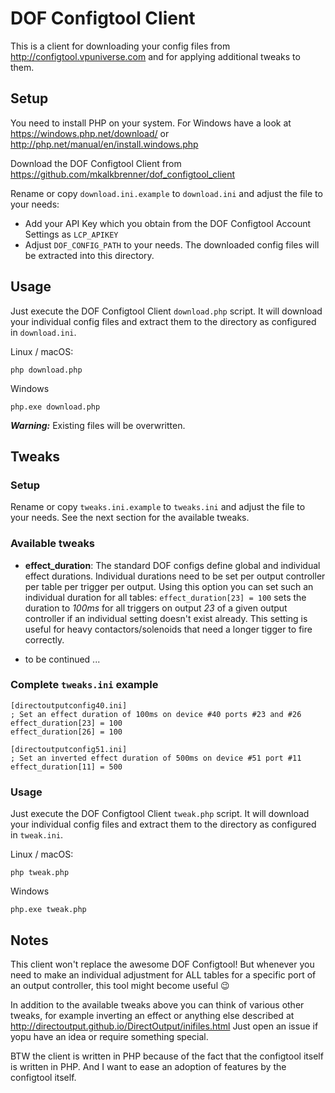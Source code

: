 # DOF Configtool Client

This is a client for downloading your config files from http://configtool.vpuniverse.com and for applying additional tweaks to them.

## Setup

You need to install PHP on your system. For Windows have a look at https://windows.php.net/download/ or http://php.net/manual/en/install.windows.php

Download the DOF Configtool Client from https://github.com/mkalkbrenner/dof_configtool_client

Rename or copy `download.ini.example` to `download.ini` and adjust the file to your needs:
 * Add your API Key which you obtain from the DOF Configtool Account Settings as `LCP_APIKEY`
 * Adjust `DOF_CONFIG_PATH` to your needs. The downloaded config files will be extracted into this directory.

 
## Usage

Just execute the DOF Configtool Client `download.php` script. It will download your individual config files and extract them to the directory as configured in `download.ini`.

Linux / macOS:
```
php download.php
```

Windows
```
php.exe download.php
```

**_Warning:_** Existing files will be overwritten.
 
## Tweaks

### Setup

Rename or copy `tweaks.ini.example` to `tweaks.ini` and adjust the file to your needs. See the next section for the available tweaks.

### Available tweaks

 * **effect_duration**:
   The standard DOF configs define global and individual effect durations. Individual durations need to be set per output controller per table per trigger per output.
   Using this option you can set such an individual duration for all tables:
   `effect_duration[23] = 100` sets the duration to _100ms_ for all triggers on output _23_ of a given output controller if an individual setting doesn't exist already.
   This setting is useful for heavy contactors/solenoids that need a longer tigger to fire correctly.

 * to be continued ...
  
### Complete `tweaks.ini` example

```
[directoutputconfig40.ini]
; Set an effect duration of 100ms on device #40 ports #23 and #26
effect_duration[23] = 100
effect_duration[26] = 100

[directoutputconfig51.ini]
; Set an inverted effect duration of 500ms on device #51 port #11
effect_duration[11] = 500
```

### Usage

Just execute the DOF Configtool Client `tweak.php` script. It will download your individual config files and extract them to the directory as configured in `tweak.ini`.

Linux / macOS:
```
php tweak.php
```

Windows
```
php.exe tweak.php
```

## Notes

This client won't replace the awesome DOF Configtool!
But whenever you need to make an individual adjustment for ALL tables for a specific port of an output controller, this tool might become useful﻿ 😉

In addition to the available tweaks above you can think of various other tweaks,
for example inverting an effect or anything else described at http://directoutput.github.io/DirectOutput/inifiles.html
Just open an issue if yopu have an idea or require something special.

BTW the client is written in PHP because of the fact that the configtool itself is written in PHP.
And I want to ease an adoption of features by the configtool itself.

